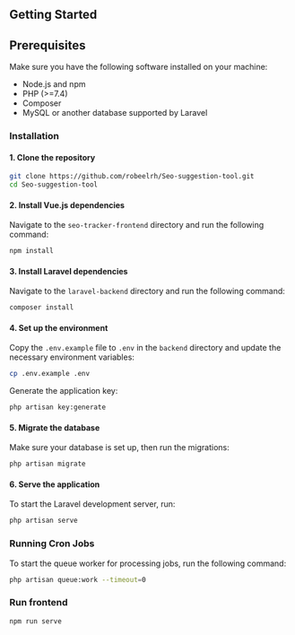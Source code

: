 ## Getting Started

## Prerequisites

Make sure you have the following software installed on your machine:

- Node.js and npm
- PHP (>=7.4)
- Composer
- MySQL or another database supported by Laravel

### Installation

#### 1. Clone the repository

```bash
git clone https://github.com/robeelrh/Seo-suggestion-tool.git
cd Seo-suggestion-tool
```

#### 2. Install Vue.js dependencies

Navigate to the `seo-tracker-frontend` directory and run the following command:

```bash
npm install
```

#### 3. Install Laravel dependencies

Navigate to the `laravel-backend` directory and run the following command:

```bash
composer install
```

#### 4. Set up the environment

Copy the `.env.example` file to `.env` in the `backend` directory and update the necessary environment variables:

```bash
cp .env.example .env
```

Generate the application key:

```bash
php artisan key:generate
```

#### 5. Migrate the database

Make sure your database is set up, then run the migrations:

```bash
php artisan migrate
```

#### 6. Serve the application

To start the Laravel development server, run:

```bash
php artisan serve
```

### Running Cron Jobs

To start the queue worker for processing jobs, run the following command:

```bash
php artisan queue:work --timeout=0
```

### Run frontend

```bash
npm run serve
```
